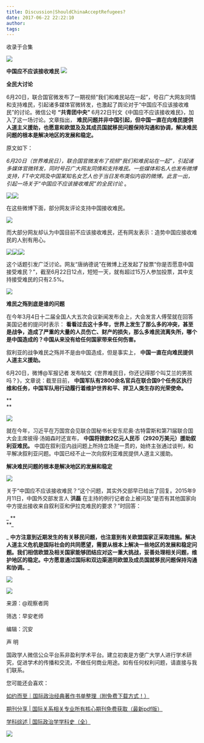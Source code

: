 ```yaml
---
title: Discussion|ShouldChinaAcceptRefugees?
date: 2017-06-22 22:22:10
author: 
tags: 
---
```



收录于合集

![](/images/4180/2.png)

  

**中国应不应该接收难民** **![](/images/4180/3.png)**

 **全民大讨论**

  

6月20日，联合国官微发布了一期视频“我们和难民站在一起”，号召广大网友同情和支持难民，引起诸多媒体官微转发，也激起了舆论对于“中国应不应该接收难民”的讨论。微信公号
**“共青团中央”** 6月22日刊文《中国应不应该接收难民》，加入了这一场讨论。文章指出，
**难民问题并非中国引起，但中国一直在向难民提供人道主义援助，也愿意和欧盟及及其成员国就移民问题保持沟通和协调，解决难民问题的根本是解决地区的发展和稳定。**

  

原文如下：

_6月20日（世界难民日），联合国官微发布了视频“我们和难民站在一起”，引起诸多媒体官微转发，同时号召广大网友同情和支持难民。一些媒体和名人也发布微博支持，FT中文网及中国某知名女艺人也于当日发布类似内容的微博。此言一出，引起一场关于“中国应不应该接收难民”的全民讨论_
。

  

![](/images/4180/4.jpeg)![](/images/4180/5.jpeg)

  

在这些微博下面，部分网友评论支持中国接收难民。

![](/images/4180/6.jpeg)

  

而大部分网友却认为中国目前不应该接收难民，还有网友表示：造势中国应接收难民的人别有用心。

  

![](/images/4180/7.jpeg)![](/images/4180/8.jpeg)![](/images/4180/9.jpeg)

  

这个话题引发广泛讨论。网友“唐纳德说”在微博上还发起了投票“你是否愿意中国接受难民？”，截至6月22日12点，短短一天，就有超过15万人参加投票，其中支持接受难民的只有2.5%。

  

![](/images/4180/10.jpeg)

  

 **难民之殇到底是谁的问题**

  

在今年3月4日十二届全国人大五次会议新闻发布会上，大会发言人傅莹就在回答美国记者的提问时表示：
**看看过去这十多年，世界上发生了那么多的冲突，甚至是战争，造成了严重的大量的人员伤亡、财产的损失，那么多难民流离失所，哪个是中国造成的？中国从来没有给任何国家带来任何伤害。**

  

叙利亚的战争难民之殇并不是由中国造成，但是事实上， **中国一直在向难民提供人道主义援助。**

  

6月20日，微博@军报记者 发布帖文《世界难民日，你还记得那个叫艾兰的男孩吗？》，文章说：截至目前，
**中国军队有2800余名官兵在联合国9个任务区执行维和任务，中国军队用行动履行着维护世界和平、捍卫人类生存的光荣使命。**

 **  
**

![](/images/4180/11.jpeg)

  

就在今年，习近平在万国宫会见联合国秘书长安东尼奥·古特雷斯和第71届联合国大会主席彼得·汤姆森时还宣布，
**中国将拨款2亿元人民币（2920万美元）援助叙利亚难民。**
中国在叙利亚内战问题上所持立场是一贯的，始终主张通过谈判，和平解决叙利亚问题。中国已经不止一次向叙利亚难民提供人道主义援助。

  

 **解决难民问题的根本是解决地区的发展和稳定**

![](/images/4180/12.jpeg)

  

关于“中国应不应该接收难民？”这个问题，其实外交部早已给出了回复。2015年9月11日，中国外交部发言人 **洪磊**
在主持的例行记者会上被问及“是否有其他国家向中方提出接收来自叙利亚和伊拉克难民的要求？”时回答：

 _ **  
**_

 _
**中方注意到近期发生的有关移民问题，也注意到有关欧盟国家正采取措施。解决人道主义危机是国际社会的共同愿望，需要从根本上解决一些地区的发展和稳定问题。我们相信欧盟及相关国家能够团结应对这一重大挑战，妥善处理相关问题，维护地区的稳定。中方愿意通过国际和双边渠道同欧盟及成员国就移民问题保持沟通和协调。**_

![](/images/4180/13.jpeg)

  

![](/images/4180/14.png)

  

来源：@观察者网

筛选：早安老师

编辑：沉安

  

声 明

国政学人微信公众平台系非盈利学术平台。建立初衷是方便广大学人进行学术研究，促进学术的传播和交流，不做任何商业用途。如有任何权利问题，请直接与我们联系。

  

您可能还会喜欢：

[如约而至｜国际政治经典著作书单整理（附免费下载方式！）](http://mp.weixin.qq.com/s?__biz=MzI3MTYzMzE5Mw==&mid=2247484047&idx=1&sn=7cbf5e66e8c4ecc1567f9259c5ddf5c5&chksm=eb3f9cc9dc4815df5dfd4d47882cb03ee5512acbfc03a57ff759a0b64aea0cd3cf5d6fc36fa8&scene=21#wechat_redirect)

[期刊分享 |
国际关系相关专业所有核心期刊免费获取（最新pdf版）](http://mp.weixin.qq.com/s?__biz=MzI3MTYzMzE5Mw==&mid=2247484056&idx=4&sn=23e11c3222678a1409b173359f85dcb6&chksm=eb3f9cdedc4815c8aa50ea71548dfdd5c0cc40a9ea28de076ba14178d74f9e0b7a711b093821&scene=21#wechat_redirect)

[学科综述 |
国际政治学学科史（全）](http://mp.weixin.qq.com/s?__biz=MzI3MTYzMzE5Mw==&mid=2247483961&idx=2&sn=5e1bb06e2f8d246383f9e8174ea0076c&chksm=eb3f9c7fdc481569bcaa1581a4ece88cbe824d51e4d781d7869f341462adc7ba51e294353da7&scene=21#wechat_redirect)

  

![](/images/4180/15.jpeg)

